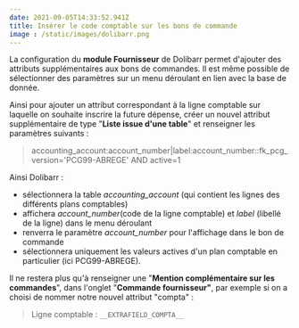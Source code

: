 ```yaml
---
date: 2021-09-05T14:33:52.941Z
title: Insérer le code comptable sur les bons de commande
image : /static/images/dolibarr.png
---
```

La configuration du **module Fournisseur** de Dolibarr permet d'ajouter des attributs supplémentaires aux bons de commandes. Il est même possible de sélectionner des paramètres sur un menu déroulant en lien avec la base de donnée.

Ainsi pour ajouter un attribut correspondant à la ligne comptable sur laquelle on souhaite inscrire la future dépense, créer un nouvel attribut supplémentaire de type "**Liste issue d'une table**" et renseigner les paramètres suivants :

> accounting_account:account_number|label:account_number::fk_pcg_version='PCG99-ABREGE' AND active=1

Ainsi Dolibarr : 

* sélectionnera la table *accounting_account* (qui contient les lignes des différents plans comptables) 
* affichera *account_number*(code de la ligne comptable) et *label* (libellé de la ligne) dans le menu déroulant
* renverra le paramètre *account_number* pour l'affichage dans le bon de commande
* sélectionnera uniquement les valeurs actives d'un plan comptable en particulier (ici PCG99-ABREGE).

Il ne restera plus qu'à renseigner une "**Mention complémentaire sur les commandes**", dans l'onglet "**Commande fournisseur"**, par exemple si on a choisi de nommer notre nouvel attribut "compta" :

> Ligne comptable :  `__EXTRAFIELD_COMPTA__`
